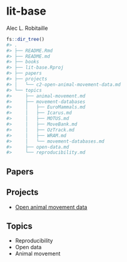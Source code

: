
<!-- README.md is generated from README.Rmd. Please edit that file -->

# lit-base

Alec L. Robitaille

``` r
fs::dir_tree()
#> .
#> ├── README.Rmd
#> ├── README.md
#> ├── books
#> ├── lit-base.Rproj
#> ├── papers
#> ├── projects
#> │   └── c2-open-animal-movement-data.md
#> └── topics
#>     ├── animal-movement.md
#>     ├── movement-databases
#>     │   ├── EuroMammals.md
#>     │   ├── Icarus.md
#>     │   ├── MOTUS.md
#>     │   ├── MoveBank.md
#>     │   ├── OzTrack.md
#>     │   ├── WRAM.md
#>     │   └── movement-databases.md
#>     ├── open-data.md
#>     └── reproducibility.md
```

## Papers

## Projects

-   [Open animal movement
    data](https://gitlab.com/robit.a/open-animal-movement-data)

## Topics

-   Reproducibility
-   Open data
-   Animal movement
